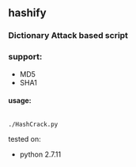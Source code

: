 ## hashify

### Dictionary Attack based script

### support:
* MD5
* SHA1


#### usage:

<code>
./HashCrack.py
</code>

tested on: 
* python 2.7.11
